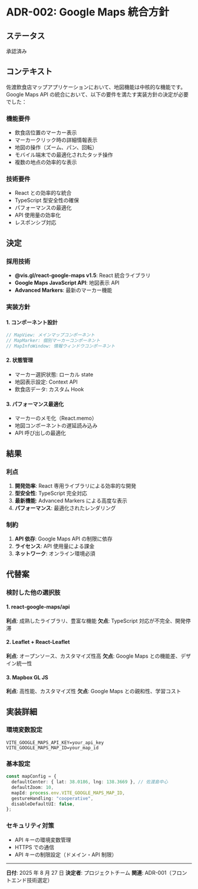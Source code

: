 # ADR-002: Google Maps 統合方針

## ステータス

承認済み

## コンテキスト

佐渡飲食店マップアプリケーションにおいて、地図機能は中核的な機能です。Google Maps API の統合において、以下の要件を満たす実装方針の決定が必要でした：

### 機能要件

- 飲食店位置のマーカー表示
- マーカークリック時の詳細情報表示
- 地図の操作（ズーム、パン、回転）
- モバイル端末での最適化されたタッチ操作
- 複数の地点の効率的な表示

### 技術要件

- React との効率的な統合
- TypeScript 型安全性の確保
- パフォーマンスの最適化
- API 使用量の効率化
- レスポンシブ対応

## 決定

### 採用技術

- **@vis.gl/react-google-maps v1.5**: React 統合ライブラリ
- **Google Maps JavaScript API**: 地図表示 API
- **Advanced Markers**: 最新のマーカー機能

### 実装方針

#### 1. コンポーネント設計

```typescript
// MapView: メインマップコンポーネント
// MapMarker: 個別マーカーコンポーネント
// MapInfoWindow: 情報ウィンドウコンポーネント
```

#### 2. 状態管理

- マーカー選択状態: ローカル state
- 地図表示設定: Context API
- 飲食店データ: カスタム Hook

#### 3. パフォーマンス最適化

- マーカーのメモ化（React.memo）
- 地図コンポーネントの遅延読み込み
- API 呼び出しの最適化

## 結果

### 利点

1. **開発効率**: React 専用ライブラリによる効率的な開発
2. **型安全性**: TypeScript 完全対応
3. **最新機能**: Advanced Markers による高度な表示
4. **パフォーマンス**: 最適化されたレンダリング

### 制約

1. **API 依存**: Google Maps API の制限に依存
2. **ライセンス**: API 使用量による課金
3. **ネットワーク**: オンライン環境必須

## 代替案

### 検討した他の選択肢

#### 1. react-google-maps/api

**利点**: 成熟したライブラリ、豊富な機能
**欠点**: TypeScript 対応が不完全、開発停滞

#### 2. Leaflet + React-Leaflet

**利点**: オープンソース、カスタマイズ性高
**欠点**: Google Maps との機能差、デザイン統一性

#### 3. Mapbox GL JS

**利点**: 高性能、カスタマイズ性
**欠点**: Google Maps との親和性、学習コスト

## 実装詳細

### 環境変数設定

```env
VITE_GOOGLE_MAPS_API_KEY=your_api_key
VITE_GOOGLE_MAPS_MAP_ID=your_map_id
```

### 基本設定

```typescript
const mapConfig = {
  defaultCenter: { lat: 38.0186, lng: 138.3669 }, // 佐渡島中心
  defaultZoom: 10,
  mapId: process.env.VITE_GOOGLE_MAPS_MAP_ID,
  gestureHandling: "cooperative",
  disableDefaultUI: false,
};
```

### セキュリティ対策

- API キーの環境変数管理
- HTTPS での通信
- API キーの制限設定（ドメイン・API 制限）

---

**日付**: 2025 年 8 月 27 日
**決定者**: プロジェクトチーム
**関連**: ADR-001（フロントエンド技術選定）
